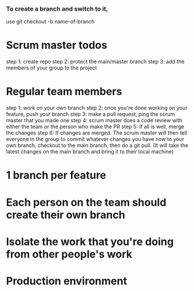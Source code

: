 ### To create a branch and switch to it,
use git checkout -b name-of-branch
# Scrum master todos
step 1: create repo
step 2: protect the main/master branch
step 3: add the members of your group to the project

# Regular team members
step 1: work on your own branch
step 2: once you're done working on your feature, push your branch
step 3: make a pull request, ping the scrum master that you made one
step 4: scrum master does a code review with either the team or the person who make the PR
step 5: If all is well, merge the changes
step 6: If changes are merged. The scrum master will then tell everyone in the group to commit whatever changes you have now to your own branch, checkout to the main branch, then do a git pull. (It will take the latest changes on the main branch and bring it to their local machine)

# 1 branch per feature
# Each person on the team should create their own branch
# Isolate the work that you're doing from other people's work
# Production environment